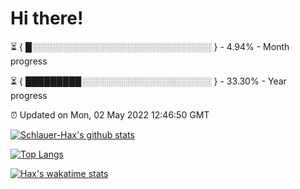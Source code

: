 # Hi there!

⏳ { █░░░░░░░░░░░░░░░░░░░░░░░░░░░░░ } - 4.94% - Month progress

⏳ { █████████░░░░░░░░░░░░░░░░░░░░░ } - 33.30% - Year progress

⏰ Updated on Mon, 02 May 2022 12:46:50 GMT


[![Schlauer-Hax's github stats](https://github-readme-stats.vercel.app/api?username=Schlauer-Hax&show_icons=true&theme=dark&count_private=true)](https://github.com/Schlauer-Hax)


[![Top Langs](https://github-readme-stats.vercel.app/api/top-langs/?username=Schlauer-Hax&layout=compact&theme=dark)](https://github.com/Schlauer-Hax?tab=repositories)


[![Hax's wakatime stats](https://github-readme-stats.vercel.app/api/wakatime?username=Hax&theme=dark)](https://wakatime.com/@Hax)

